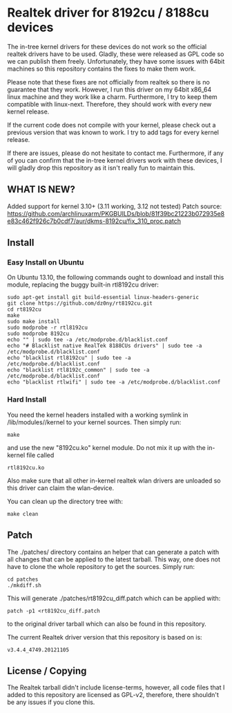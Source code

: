 # Realtek driver for 8192cu / 8188cu devices #


The in-tree kernel drivers for these devices do not work so the official realtek
drivers have to be used. Gladly, these were released as GPL code so we can
publish them freely. Unfortunately, they have some issues with 64bit machines so
this repository contains the fixes to make them work.

Please note that these fixes are not officially from realtek so there is no
guarantee that they work. However, I run this driver on my 64bit x86_64 linux
machine and they work like a charm. Furthermore, I try to keep them compatible
with linux-next. Therefore, they should work with every new kernel release.

If the current code does not compile with your kernel, please check out a
previous version that was known to work. I try to add tags for every kernel
release.

If there are issues, please do not hesitate to contact me. Furthermore, if any
of you can confirm that the in-tree kernel drivers work with these devices, I
will gladly drop this repository as it isn't really fun to maintain this.
## WHAT IS NEW? ##
Added support for kernel 3.10+ (3.11 working, 3.12 not tested)
Patch source: https://github.com/archlinuxarm/PKGBUILDs/blob/81f39bc21223b072935e8e83c462f926c7b0cdf7/aur/dkms-8192cu/fix_310_proc.patch

## Install ##


### Easy Install on Ubuntu ###


On Ubuntu 13.10, the following commands ought to download and install this
module, replacing the buggy built-in rtl8192cu driver:
    
    sudo apt-get install git build-essential linux-headers-generic
    git clone https://github.com/dz0ny/rt8192cu.git
    cd rt8192cu
    make
    sudo make install
    sudo modprobe -r rtl8192cu
    sudo modprobe 8192cu
    echo "" | sudo tee -a /etc/modprobe.d/blacklist.conf
    echo "# Blacklist native RealTek 8188CUs drivers" | sudo tee -a /etc/modprobe.d/blacklist.conf   
    echo "blacklist rtl8192cu" | sudo tee -a /etc/modprobe.d/blacklist.conf   
    echo "blacklist rtl8192c_common" | sudo tee -a /etc/modprobe.d/blacklist.conf   
    echo "blacklist rtlwifi" | sudo tee -a /etc/modprobe.d/blacklist.conf   


### Hard Install ###

You need the kernel headers installed with a working symlink in
/lib/modules/<version>/kernel to your kernel sources. Then simply run:

    make
    
and use the new "8192cu.ko" kernel module. Do not mix it up with the in-kernel
file called

    rtl8192cu.ko
    
Also make sure that all other in-kernel realtek wlan drivers are unloaded so
this driver can claim the wlan-device.

You can clean up the directory tree with:

    make clean

## Patch ##

The ./patches/ directory contains an helper that can generate a patch with all
changes that can be applied to the latest tarball. This way, one does not have
to clone the whole repository to get the sources. Simply run:

    cd patches
    ./mkdiff.sh
    
This will generate ./patches/rt8192cu_diff.patch which can be applied with:

    patch -p1 <rt8192cu_diff.patch

to the original driver tarball which can also be found in this repository.

The current Realtek driver version that this repository is based on is:
    
    v3.4.4_4749.20121105

## License / Copying ##

The Realtek tarball didn't include license-terms, however, all code files that I
added to this repository are licensed as GPL-v2, therefore, there shouldn't be
any issues if you clone this.
